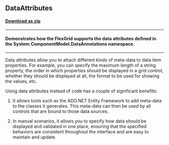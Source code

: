 ## DataAttributes
#### [Download as zip](https://grapecity.github.io/DownGit/#/home?url=https://github.com/GrapeCity/ComponentOne-WPF-Samples/tree/master/NET_4.5.2/C1.WPF.FlexGrid/CS/DataAttributes)
____
#### Demonstrates how the FlexGrid supports the data attributes defined in the System.ComponentModel.DataAnnotations namespace.
____
Data attributes allow you to attach different kinds of meta-data to
data item properties. For example, you can specify the maximum length
of a string property, the order in which properties should be displayed
in a grid control, whether they should be displayed at all, the format
to be used for showing the values, etc.

Using data attributes instead of code has a couple of significant benefits:

1) It allows tools such as the ADO.NET Entity Framework to add meta-data 
to the classes it generates. This meta-data can then be used by all controls
that are bound to those data sources.

2) In manual scenarios, it allows you to specify how data should be 
displayed and validated in one place, ensuring that the specified behaviors
are consistent throughout the interface and are easy to maintain and update.
